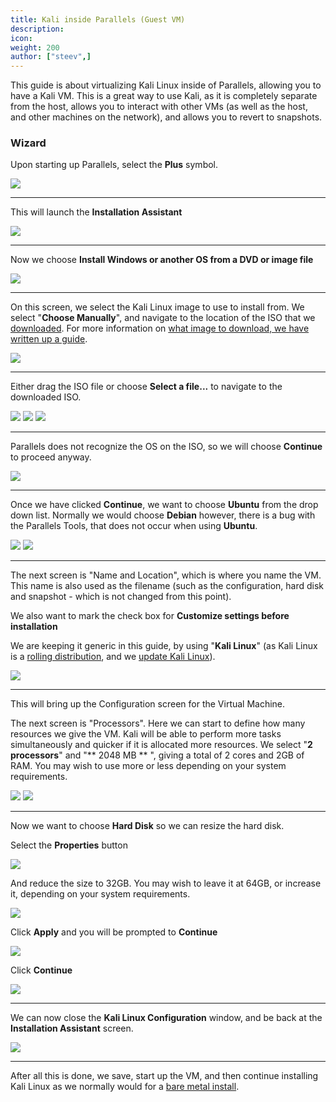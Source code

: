 ```yaml
---
title: Kali inside Parallels (Guest VM)
description:
icon:
weight: 200
author: ["steev",]
---
```


This guide is about virtualizing Kali Linux inside of Parallels, allowing you to have a Kali VM. This is a great way to use Kali, as it is completely separate from the host, allows you to interact with other VMs (as well as the host, and other machines on the network), and allows you to revert to snapshots.

### Wizard

Upon starting up Parallels, select the **Plus** symbol.

![](parallels-01.png)

- - -

This will launch the **Installation Assistant**

![](parallels-02.png)

- - -

Now we choose **Install Windows or another OS from a DVD or image file**

![](parallels-03.png)

- - -

On this screen, we select the Kali Linux image to use to install from. We select "**Choose Manually**", and navigate to the location of the ISO that we [downloaded](/docs/introduction/download-official-kali-linux-images/). For more information on [what image to download, we have written up a guide](/docs/introduction/what-image-to-download/).

![](parallels-04.png)

- - -

Either drag the ISO file or choose **Select a file...** to navigate to the downloaded ISO.

![](parallels-05.png)
![](parallels-06.png)
![](parallels-07.png)

- - -

Parallels does not recognize the OS on the ISO, so we will choose **Continue** to proceed anyway.

![](parallels-08.png) 

- - -

Once we have clicked **Continue**, we want to choose **Ubuntu** from the drop down list.  Normally we would choose **Debian** however, there is a bug with the Parallels Tools, that does not occur when using **Ubuntu**.

![](parallels-09.png)
![](parallels-10.png)

- - -

The next screen is "Name and Location", which is where you name the VM. This name is also used as the filename (such as the configuration, hard disk and snapshot - which is not changed from this point).

We also want to mark the check box for **Customize settings before installation**

We are keeping it generic in this guide, by using "**Kali Linux**" (as Kali Linux is a [rolling distribution](/docs/general-use/kali-branches/), and we [update Kali Linux](/docs/general-use/updating-kali/)).

![](parallels-11.png)

- - -

This will bring up the Configuration screen for the Virtual Machine.

The next screen is "Processors". Here we can start to define how many resources we give the VM. Kali will be able to perform more tasks simultaneously and quicker if it is allocated more resources. We select "**2 processors**" and "** 2048 MB ** ", giving a total of 2 cores and 2GB of RAM. You may wish to use more or less depending on your system requirements.

![](parallels-12.png)
![](parallels-13.png)

- - -

Now we want to choose **Hard Disk** so we can resize the hard disk.

Select the **Properties** button

![](parallels-14.png)

And reduce the size to 32GB. You may wish to leave it at 64GB, or increase it, depending on your system requirements.

![](parallels-15.png)

Click **Apply** and you will be prompted to **Continue**

![](parallels-16.png)

Click **Continue**

![](parallels-17.png)

- - -

We can now close the **Kali Linux Configuration** window, and be back at the **Installation Assistant** screen.

![](parallels-18.png)

- - -

After all this is done, we save, start up the VM, and then continue installing Kali Linux as we normally would for a [bare metal install](/docs/installation/hard-disk-install/).
